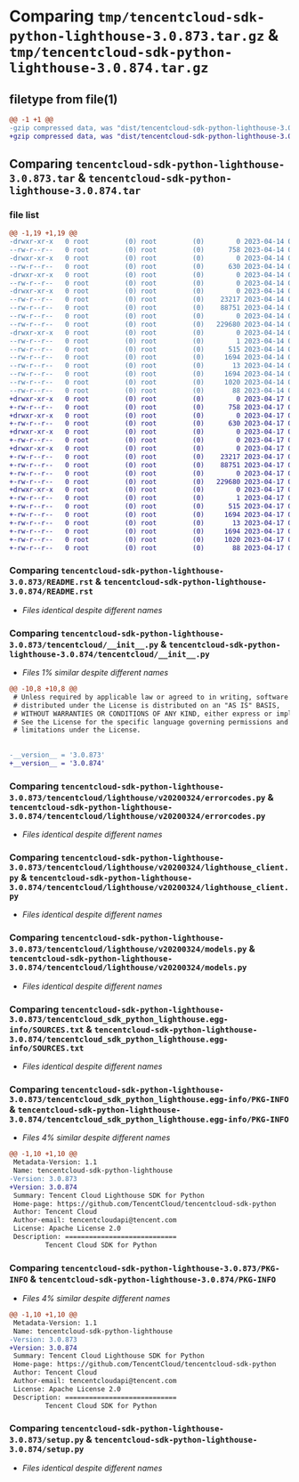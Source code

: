 # Comparing `tmp/tencentcloud-sdk-python-lighthouse-3.0.873.tar.gz` & `tmp/tencentcloud-sdk-python-lighthouse-3.0.874.tar.gz`

## filetype from file(1)

```diff
@@ -1 +1 @@
-gzip compressed data, was "dist/tencentcloud-sdk-python-lighthouse-3.0.873.tar", last modified: Fri Apr 14 00:40:47 2023, max compression
+gzip compressed data, was "dist/tencentcloud-sdk-python-lighthouse-3.0.874.tar", last modified: Mon Apr 17 00:33:39 2023, max compression
```

## Comparing `tencentcloud-sdk-python-lighthouse-3.0.873.tar` & `tencentcloud-sdk-python-lighthouse-3.0.874.tar`

### file list

```diff
@@ -1,19 +1,19 @@
-drwxr-xr-x   0 root         (0) root         (0)        0 2023-04-14 00:40:47.000000 tencentcloud-sdk-python-lighthouse-3.0.873/
--rw-r--r--   0 root         (0) root         (0)      758 2023-04-14 00:40:47.000000 tencentcloud-sdk-python-lighthouse-3.0.873/README.rst
-drwxr-xr-x   0 root         (0) root         (0)        0 2023-04-14 00:40:47.000000 tencentcloud-sdk-python-lighthouse-3.0.873/tencentcloud/
--rw-r--r--   0 root         (0) root         (0)      630 2023-04-14 00:40:47.000000 tencentcloud-sdk-python-lighthouse-3.0.873/tencentcloud/__init__.py
-drwxr-xr-x   0 root         (0) root         (0)        0 2023-04-14 00:40:47.000000 tencentcloud-sdk-python-lighthouse-3.0.873/tencentcloud/lighthouse/
--rw-r--r--   0 root         (0) root         (0)        0 2023-04-14 00:40:47.000000 tencentcloud-sdk-python-lighthouse-3.0.873/tencentcloud/lighthouse/__init__.py
-drwxr-xr-x   0 root         (0) root         (0)        0 2023-04-14 00:40:47.000000 tencentcloud-sdk-python-lighthouse-3.0.873/tencentcloud/lighthouse/v20200324/
--rw-r--r--   0 root         (0) root         (0)    23217 2023-04-14 00:40:47.000000 tencentcloud-sdk-python-lighthouse-3.0.873/tencentcloud/lighthouse/v20200324/errorcodes.py
--rw-r--r--   0 root         (0) root         (0)    88751 2023-04-14 00:40:47.000000 tencentcloud-sdk-python-lighthouse-3.0.873/tencentcloud/lighthouse/v20200324/lighthouse_client.py
--rw-r--r--   0 root         (0) root         (0)        0 2023-04-14 00:40:47.000000 tencentcloud-sdk-python-lighthouse-3.0.873/tencentcloud/lighthouse/v20200324/__init__.py
--rw-r--r--   0 root         (0) root         (0)   229680 2023-04-14 00:40:47.000000 tencentcloud-sdk-python-lighthouse-3.0.873/tencentcloud/lighthouse/v20200324/models.py
-drwxr-xr-x   0 root         (0) root         (0)        0 2023-04-14 00:40:47.000000 tencentcloud-sdk-python-lighthouse-3.0.873/tencentcloud_sdk_python_lighthouse.egg-info/
--rw-r--r--   0 root         (0) root         (0)        1 2023-04-14 00:40:47.000000 tencentcloud-sdk-python-lighthouse-3.0.873/tencentcloud_sdk_python_lighthouse.egg-info/dependency_links.txt
--rw-r--r--   0 root         (0) root         (0)      515 2023-04-14 00:40:47.000000 tencentcloud-sdk-python-lighthouse-3.0.873/tencentcloud_sdk_python_lighthouse.egg-info/SOURCES.txt
--rw-r--r--   0 root         (0) root         (0)     1694 2023-04-14 00:40:47.000000 tencentcloud-sdk-python-lighthouse-3.0.873/tencentcloud_sdk_python_lighthouse.egg-info/PKG-INFO
--rw-r--r--   0 root         (0) root         (0)       13 2023-04-14 00:40:47.000000 tencentcloud-sdk-python-lighthouse-3.0.873/tencentcloud_sdk_python_lighthouse.egg-info/top_level.txt
--rw-r--r--   0 root         (0) root         (0)     1694 2023-04-14 00:40:47.000000 tencentcloud-sdk-python-lighthouse-3.0.873/PKG-INFO
--rw-r--r--   0 root         (0) root         (0)     1020 2023-04-14 00:40:47.000000 tencentcloud-sdk-python-lighthouse-3.0.873/setup.py
--rw-r--r--   0 root         (0) root         (0)       88 2023-04-14 00:40:47.000000 tencentcloud-sdk-python-lighthouse-3.0.873/setup.cfg
+drwxr-xr-x   0 root         (0) root         (0)        0 2023-04-17 00:33:39.000000 tencentcloud-sdk-python-lighthouse-3.0.874/
+-rw-r--r--   0 root         (0) root         (0)      758 2023-04-17 00:33:39.000000 tencentcloud-sdk-python-lighthouse-3.0.874/README.rst
+drwxr-xr-x   0 root         (0) root         (0)        0 2023-04-17 00:33:39.000000 tencentcloud-sdk-python-lighthouse-3.0.874/tencentcloud/
+-rw-r--r--   0 root         (0) root         (0)      630 2023-04-17 00:33:39.000000 tencentcloud-sdk-python-lighthouse-3.0.874/tencentcloud/__init__.py
+drwxr-xr-x   0 root         (0) root         (0)        0 2023-04-17 00:33:39.000000 tencentcloud-sdk-python-lighthouse-3.0.874/tencentcloud/lighthouse/
+-rw-r--r--   0 root         (0) root         (0)        0 2023-04-17 00:33:39.000000 tencentcloud-sdk-python-lighthouse-3.0.874/tencentcloud/lighthouse/__init__.py
+drwxr-xr-x   0 root         (0) root         (0)        0 2023-04-17 00:33:39.000000 tencentcloud-sdk-python-lighthouse-3.0.874/tencentcloud/lighthouse/v20200324/
+-rw-r--r--   0 root         (0) root         (0)    23217 2023-04-17 00:33:39.000000 tencentcloud-sdk-python-lighthouse-3.0.874/tencentcloud/lighthouse/v20200324/errorcodes.py
+-rw-r--r--   0 root         (0) root         (0)    88751 2023-04-17 00:33:39.000000 tencentcloud-sdk-python-lighthouse-3.0.874/tencentcloud/lighthouse/v20200324/lighthouse_client.py
+-rw-r--r--   0 root         (0) root         (0)        0 2023-04-17 00:33:39.000000 tencentcloud-sdk-python-lighthouse-3.0.874/tencentcloud/lighthouse/v20200324/__init__.py
+-rw-r--r--   0 root         (0) root         (0)   229680 2023-04-17 00:33:39.000000 tencentcloud-sdk-python-lighthouse-3.0.874/tencentcloud/lighthouse/v20200324/models.py
+drwxr-xr-x   0 root         (0) root         (0)        0 2023-04-17 00:33:39.000000 tencentcloud-sdk-python-lighthouse-3.0.874/tencentcloud_sdk_python_lighthouse.egg-info/
+-rw-r--r--   0 root         (0) root         (0)        1 2023-04-17 00:33:39.000000 tencentcloud-sdk-python-lighthouse-3.0.874/tencentcloud_sdk_python_lighthouse.egg-info/dependency_links.txt
+-rw-r--r--   0 root         (0) root         (0)      515 2023-04-17 00:33:39.000000 tencentcloud-sdk-python-lighthouse-3.0.874/tencentcloud_sdk_python_lighthouse.egg-info/SOURCES.txt
+-rw-r--r--   0 root         (0) root         (0)     1694 2023-04-17 00:33:39.000000 tencentcloud-sdk-python-lighthouse-3.0.874/tencentcloud_sdk_python_lighthouse.egg-info/PKG-INFO
+-rw-r--r--   0 root         (0) root         (0)       13 2023-04-17 00:33:39.000000 tencentcloud-sdk-python-lighthouse-3.0.874/tencentcloud_sdk_python_lighthouse.egg-info/top_level.txt
+-rw-r--r--   0 root         (0) root         (0)     1694 2023-04-17 00:33:39.000000 tencentcloud-sdk-python-lighthouse-3.0.874/PKG-INFO
+-rw-r--r--   0 root         (0) root         (0)     1020 2023-04-17 00:33:39.000000 tencentcloud-sdk-python-lighthouse-3.0.874/setup.py
+-rw-r--r--   0 root         (0) root         (0)       88 2023-04-17 00:33:39.000000 tencentcloud-sdk-python-lighthouse-3.0.874/setup.cfg
```

### Comparing `tencentcloud-sdk-python-lighthouse-3.0.873/README.rst` & `tencentcloud-sdk-python-lighthouse-3.0.874/README.rst`

 * *Files identical despite different names*

### Comparing `tencentcloud-sdk-python-lighthouse-3.0.873/tencentcloud/__init__.py` & `tencentcloud-sdk-python-lighthouse-3.0.874/tencentcloud/__init__.py`

 * *Files 1% similar despite different names*

```diff
@@ -10,8 +10,8 @@
 # Unless required by applicable law or agreed to in writing, software
 # distributed under the License is distributed on an "AS IS" BASIS,
 # WITHOUT WARRANTIES OR CONDITIONS OF ANY KIND, either express or implied.
 # See the License for the specific language governing permissions and
 # limitations under the License.
 
 
-__version__ = '3.0.873'
+__version__ = '3.0.874'
```

### Comparing `tencentcloud-sdk-python-lighthouse-3.0.873/tencentcloud/lighthouse/v20200324/errorcodes.py` & `tencentcloud-sdk-python-lighthouse-3.0.874/tencentcloud/lighthouse/v20200324/errorcodes.py`

 * *Files identical despite different names*

### Comparing `tencentcloud-sdk-python-lighthouse-3.0.873/tencentcloud/lighthouse/v20200324/lighthouse_client.py` & `tencentcloud-sdk-python-lighthouse-3.0.874/tencentcloud/lighthouse/v20200324/lighthouse_client.py`

 * *Files identical despite different names*

### Comparing `tencentcloud-sdk-python-lighthouse-3.0.873/tencentcloud/lighthouse/v20200324/models.py` & `tencentcloud-sdk-python-lighthouse-3.0.874/tencentcloud/lighthouse/v20200324/models.py`

 * *Files identical despite different names*

### Comparing `tencentcloud-sdk-python-lighthouse-3.0.873/tencentcloud_sdk_python_lighthouse.egg-info/SOURCES.txt` & `tencentcloud-sdk-python-lighthouse-3.0.874/tencentcloud_sdk_python_lighthouse.egg-info/SOURCES.txt`

 * *Files identical despite different names*

### Comparing `tencentcloud-sdk-python-lighthouse-3.0.873/tencentcloud_sdk_python_lighthouse.egg-info/PKG-INFO` & `tencentcloud-sdk-python-lighthouse-3.0.874/tencentcloud_sdk_python_lighthouse.egg-info/PKG-INFO`

 * *Files 4% similar despite different names*

```diff
@@ -1,10 +1,10 @@
 Metadata-Version: 1.1
 Name: tencentcloud-sdk-python-lighthouse
-Version: 3.0.873
+Version: 3.0.874
 Summary: Tencent Cloud Lighthouse SDK for Python
 Home-page: https://github.com/TencentCloud/tencentcloud-sdk-python
 Author: Tencent Cloud
 Author-email: tencentcloudapi@tencent.com
 License: Apache License 2.0
 Description: ============================
         Tencent Cloud SDK for Python
```

### Comparing `tencentcloud-sdk-python-lighthouse-3.0.873/PKG-INFO` & `tencentcloud-sdk-python-lighthouse-3.0.874/PKG-INFO`

 * *Files 4% similar despite different names*

```diff
@@ -1,10 +1,10 @@
 Metadata-Version: 1.1
 Name: tencentcloud-sdk-python-lighthouse
-Version: 3.0.873
+Version: 3.0.874
 Summary: Tencent Cloud Lighthouse SDK for Python
 Home-page: https://github.com/TencentCloud/tencentcloud-sdk-python
 Author: Tencent Cloud
 Author-email: tencentcloudapi@tencent.com
 License: Apache License 2.0
 Description: ============================
         Tencent Cloud SDK for Python
```

### Comparing `tencentcloud-sdk-python-lighthouse-3.0.873/setup.py` & `tencentcloud-sdk-python-lighthouse-3.0.874/setup.py`

 * *Files identical despite different names*

